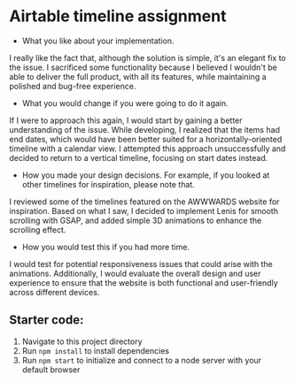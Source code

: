 # Airtable timeline assignment

- What you like about your implementation.

I really like the fact that, although the solution is simple, it's an elegant fix to the issue. I sacrificed some functionality because I believed I wouldn't be able to deliver the full product, with all its features, while maintaining a polished and bug-free experience.

- What you would change if you were going to do it again.

If I were to approach this again, I would start by gaining a better understanding of the issue. While developing, I realized that the items had end dates, which would have been better suited for a horizontally-oriented timeline with a calendar view. I attempted this approach unsuccessfully and decided to return to a vertical timeline, focusing on start dates instead.

- How you made your design decisions. For example, if you looked at other timelines for inspiration, please note that.

I reviewed some of the timelines featured on the AWWWARDS website for inspiration. Based on what I saw, I decided to implement Lenis for smooth scrolling with GSAP, and added simple 3D animations to enhance the scrolling effect.

- How you would test this if you had more time.

I would test for potential responsiveness issues that could arise with the animations. Additionally, I would evaluate the overall design and user experience to ensure that the website is both functional and user-friendly across different devices.

## Starter code:

1. Navigate to this project directory
2. Run `npm install` to install dependencies
3. Run `npm start` to initialize and connect to a node server with your default browser
